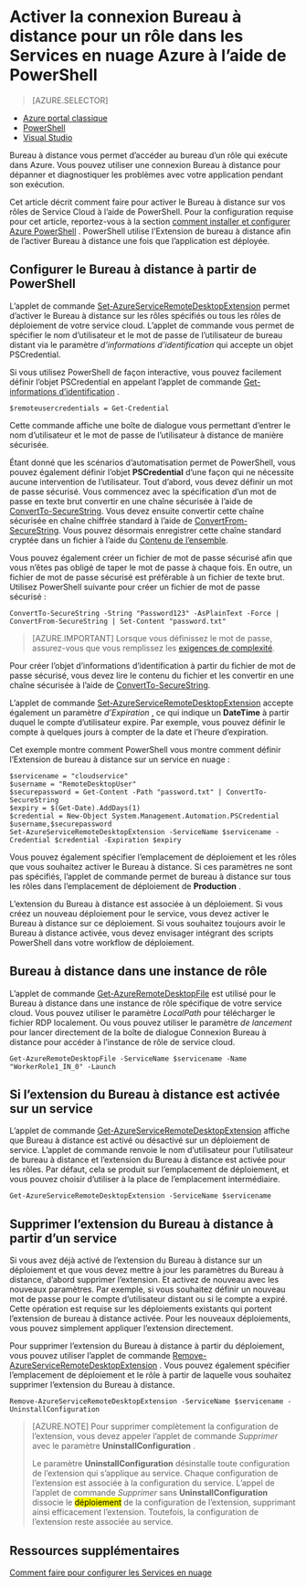 <properties
pageTitle="Activer la connexion Bureau à distance pour un rôle dans les Services en nuage Azure à l’aide de PowerShell"
description="Comment faire pour configurer votre application de service de cloud azure à l’aide de PowerShell pour autoriser les connexions Bureau à distance"
services="cloud-services"
documentationCenter=""
authors="thraka"
manager="timlt"
editor=""/>
<tags
ms.service="cloud-services"
ms.workload="tbd"
ms.tgt_pltfrm="na"
ms.devlang="na"
ms.topic="article"
ms.date="08/05/2016"
ms.author="adegeo"/>

# <a name="enable-remote-desktop-connection-for-a-role-in-azure-cloud-services-using-powershell"></a>Activer la connexion Bureau à distance pour un rôle dans les Services en nuage Azure à l’aide de PowerShell

>[AZURE.SELECTOR]
- [Azure portal classique](cloud-services-role-enable-remote-desktop.md)
- [PowerShell](cloud-services-role-enable-remote-desktop-powershell.md)
- [Visual Studio](../vs-azure-tools-remote-desktop-roles.md)


Bureau à distance vous permet d’accéder au bureau d’un rôle qui exécute dans Azure. Vous pouvez utiliser une connexion Bureau à distance pour dépanner et diagnostiquer les problèmes avec votre application pendant son exécution.

Cet article décrit comment faire pour activer le Bureau à distance sur vos rôles de Service Cloud à l’aide de PowerShell. Pour la configuration requise pour cet article, reportez-vous à la section [comment installer et configurer Azure PowerShell](../powershell-install-configure.md) . PowerShell utilise l’Extension de bureau à distance afin de l’activer Bureau à distance une fois que l’application est déployée.


## <a name="configure-remote-desktop-from-powershell"></a>Configurer le Bureau à distance à partir de PowerShell

L’applet de commande [Set-AzureServiceRemoteDesktopExtension](https://msdn.microsoft.com/library/azure/dn495117.aspx) permet d’activer le Bureau à distance sur les rôles spécifiés ou tous les rôles de déploiement de votre service cloud. L’applet de commande vous permet de spécifier le nom d’utilisateur et le mot de passe de l’utilisateur de bureau distant via le paramètre *d’informations d’identification* qui accepte un objet PSCredential.

Si vous utilisez PowerShell de façon interactive, vous pouvez facilement définir l’objet PSCredential en appelant l’applet de commande [Get-informations d’identification](https://technet.microsoft.com/library/hh849815.aspx) .

```
$remoteusercredentials = Get-Credential
```

Cette commande affiche une boîte de dialogue vous permettant d’entrer le nom d’utilisateur et le mot de passe de l’utilisateur à distance de manière sécurisée.

Étant donné que les scénarios d’automatisation permet de PowerShell, vous pouvez également définir l’objet **PSCredential** d’une façon qui ne nécessite aucune intervention de l’utilisateur. Tout d’abord, vous devez définir un mot de passe sécurisé. Vous commencez avec la spécification d’un mot de passe en texte brut convertir en une chaîne sécurisée à l’aide de [ConvertTo-SecureString](https://technet.microsoft.com/library/hh849818.aspx). Vous devez ensuite convertir cette chaîne sécurisée en chaîne chiffrée standard à l’aide de [ConvertFrom-SecureString](https://technet.microsoft.com/library/hh849814.aspx). Vous pouvez désormais enregistrer cette chaîne standard cryptée dans un fichier à l’aide du [Contenu de l’ensemble](https://technet.microsoft.com/library/ee176959.aspx).

Vous pouvez également créer un fichier de mot de passe sécurisé afin que vous n’êtes pas obligé de taper le mot de passe à chaque fois. En outre, un fichier de mot de passe sécurisé est préférable à un fichier de texte brut. Utilisez PowerShell suivante pour créer un fichier de mot de passe sécurisé :

```
ConvertTo-SecureString -String "Password123" -AsPlainText -Force | ConvertFrom-SecureString | Set-Content "password.txt"
```

>[AZURE.IMPORTANT] Lorsque vous définissez le mot de passe, assurez-vous que vous remplissez les [exigences de complexité](https://technet.microsoft.com/library/cc786468.aspx).

Pour créer l’objet d’informations d’identification à partir du fichier de mot de passe sécurisé, vous devez lire le contenu du fichier et les convertir en une chaîne sécurisée à l’aide de [ConvertTo-SecureString](https://technet.microsoft.com/library/hh849818.aspx).

L’applet de commande [Set-AzureServiceRemoteDesktopExtension](https://msdn.microsoft.com/library/azure/dn495117.aspx) accepte également un paramètre *d’Expiration* , ce qui indique un **DateTime** à partir duquel le compte d’utilisateur expire. Par exemple, vous pouvez définir le compte à quelques jours à compter de la date et l’heure d’expiration.

Cet exemple montre comment PowerShell vous montre comment définir l’Extension de bureau à distance sur un service en nuage :

```
$servicename = "cloudservice"
$username = "RemoteDesktopUser"
$securepassword = Get-Content -Path "password.txt" | ConvertTo-SecureString
$expiry = $(Get-Date).AddDays(1)
$credential = New-Object System.Management.Automation.PSCredential $username,$securepassword
Set-AzureServiceRemoteDesktopExtension -ServiceName $servicename -Credential $credential -Expiration $expiry
```
Vous pouvez également spécifier l’emplacement de déploiement et les rôles que vous souhaitez activer le Bureau à distance. Si ces paramètres ne sont pas spécifiés, l’applet de commande permet de bureau à distance sur tous les rôles dans l’emplacement de déploiement de **Production** .

L’extension du Bureau à distance est associée à un déploiement. Si vous créez un nouveau déploiement pour le service, vous devez activer le Bureau à distance sur ce déploiement. Si vous souhaitez toujours avoir le Bureau à distance activée, vous devez envisager intégrant des scripts PowerShell dans votre workflow de déploiement.


## <a name="remote-desktop-into-a-role-instance"></a>Bureau à distance dans une instance de rôle
L’applet de commande [Get-AzureRemoteDesktopFile](https://msdn.microsoft.com/library/azure/dn495261.aspx) est utilisé pour le Bureau à distance dans une instance de rôle spécifique de votre service cloud. Vous pouvez utiliser le paramètre *LocalPath* pour télécharger le fichier RDP localement. Ou vous pouvez utiliser le paramètre *de lancement* pour lancer directement de la boîte de dialogue Connexion Bureau à distance pour accéder à l’instance de rôle de service cloud.

```
Get-AzureRemoteDesktopFile -ServiceName $servicename -Name "WorkerRole1_IN_0" -Launch
```


## <a name="check-if-remote-desktop-extension-is-enabled-on-a-service"></a>Si l’extension du Bureau à distance est activée sur un service
L’applet de commande [Get-AzureServiceRemoteDesktopExtension](https://msdn.microsoft.com/library/azure/dn495261.aspx) affiche que Bureau à distance est activé ou désactivé sur un déploiement de service. L’applet de commande renvoie le nom d’utilisateur pour l’utilisateur de bureau à distance et l’extension du Bureau à distance est activée pour les rôles. Par défaut, cela se produit sur l’emplacement de déploiement, et vous pouvez choisir d’utiliser à la place de l’emplacement intermédiaire.

```
Get-AzureServiceRemoteDesktopExtension -ServiceName $servicename
```

## <a name="remove-remote-desktop-extension-from-a-service"></a>Supprimer l’extension du Bureau à distance à partir d’un service
Si vous avez déjà activé de l’extension du Bureau à distance sur un déploiement et que vous devez mettre à jour les paramètres du Bureau à distance, d’abord supprimer l’extension. Et activez de nouveau avec les nouveaux paramètres. Par exemple, si vous souhaitez définir un nouveau mot de passe pour le compte d’utilisateur distant ou si le compte a expiré. Cette opération est requise sur les déploiements existants qui portent l’extension de bureau à distance activée. Pour les nouveaux déploiements, vous pouvez simplement appliquer l’extension directement.

Pour supprimer l’extension du Bureau à distance à partir du déploiement, vous pouvez utiliser l’applet de commande [Remove-AzureServiceRemoteDesktopExtension](https://msdn.microsoft.com/library/azure/dn495280.aspx) . Vous pouvez également spécifier l’emplacement de déploiement et le rôle à partir de laquelle vous souhaitez supprimer l’extension du Bureau à distance.

```
Remove-AzureServiceRemoteDesktopExtension -ServiceName $servicename -UninstallConfiguration
```

>[AZURE.NOTE] Pour supprimer complètement la configuration de l’extension, vous devez appeler l’applet de commande *Supprimer* avec le paramètre **UninstallConfiguration** .
>
>Le paramètre **UninstallConfiguration** désinstalle toute configuration de l’extension qui s’applique au service. Chaque configuration de l’extension est associée à la configuration du service. L’appel de l’applet de commande *Supprimer* sans **UninstallConfiguration** dissocie le <mark>déploiement</mark> de la configuration de l’extension, supprimant ainsi efficacement l’extension. Toutefois, la configuration de l’extension reste associée au service.



## <a name="additional-resources"></a>Ressources supplémentaires

[Comment faire pour configurer les Services en nuage](cloud-services-how-to-configure.md)

